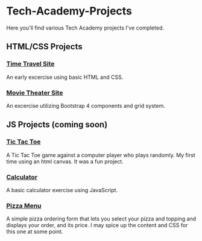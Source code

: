 # Tech-Academy-Projects

Here you'll find various Tech Academy projects I've completed.

## HTML/CSS Projects

### [Time Travel Site](https://github.com/Michaelstau/Tech-Academy-Projects/tree/main/HTML%20and%20CSS/project)
An early excercise using basic HTML and CSS.

### [Movie Theater Site](https://github.com/Michaelstau/Tech-Academy-Projects/tree/main/HTML%20and%20CSS/bootstrap4_project)
An excercise utilizing Bootstrap 4 components and grid system.

## JS Projects (coming soon)

### [Tic Tac Toe](https://github.com/Michaelstau/Tech-Academy-Projects/tree/main/JavaScript%20Projects/TicTacToe)
A Tic Tac Toe game against a computer player who plays randomly. My first time using an html canvas. It was a fun project.

### [Calculator](https://github.com/Michaelstau/Tech-Academy-Projects/tree/main/JavaScript%20Projects/Calculator)
A basic calculator exercise using JavaScript.

### [Pizza Menu](https://github.com/Michaelstau/Tech-Academy-Projects/tree/main/JavaScript%20Projects/Pizza_Project)
A simple pizza ordering form that lets you select your pizza and topping and displays your order, and its price. I may spice up the content and CSS for this one at some point.
